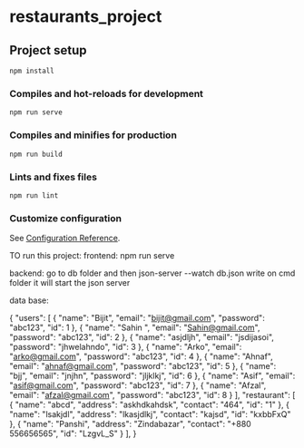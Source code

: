 # restaurants_project

## Project setup
```
npm install
```

### Compiles and hot-reloads for development
```
npm run serve
```

### Compiles and minifies for production
```
npm run build
```

### Lints and fixes files
```
npm run lint
```

### Customize configuration
See [Configuration Reference](https://cli.vuejs.org/config/).


TO run this project:
frontend: npm run serve

backend: go to db folder and then   json-server --watch db.json   write on cmd folder it will start the json server

data base: 


{
  "users": [
    {
      "name": "Bijit",
      "email": "bijit@gmail.com",
      "password": "abc123",
      "id": 1
    },
    {
      "name": "Sahin ",
      "email": "Sahin@gmail.com",
      "password": "abc123",
      "id": 2
    },
    {
      "name": "asjdljh",
      "email": "jsdijasoi",
      "password": "jhwelahndo",
      "id": 3
    },
    {
      "name": "Arko",
      "email": "arko@gmail.com",
      "password": "abc123",
      "id": 4
    },
    {
      "name": "Ahnaf",
      "email": "ahnaf@gmail.com",
      "password": "abc123",
      "id": 5
    },
    {
      "name": "bjj",
      "email": "jnjhn",
      "password": "jljklkj",
      "id": 6
    },
    {
      "name": "Asif",
      "email": "asif@gmail.com",
      "password": "abc123",
      "id": 7
    },
    {
      "name": "Afzal",
      "email": "afzal@gmail.com",
      "password": "abc123",
      "id": 8
    }
  ],
  "restaurant": [
    {
      "name": "abcd",
      "address": "askhdkahdsk",
      "contact": "464",
      "id": "1"
    },
    {
      "name": "lsakjdl",
      "address": "lkasjdlkj",
      "contact": "kajsd",
      "id": "kxbbFxQ"
    },
    {
      "name": "Panshi",
      "address": "Zindabazar",
      "contact": "+880 556656565",
      "id": "LzgvL_S"
    }
  ],
  }
